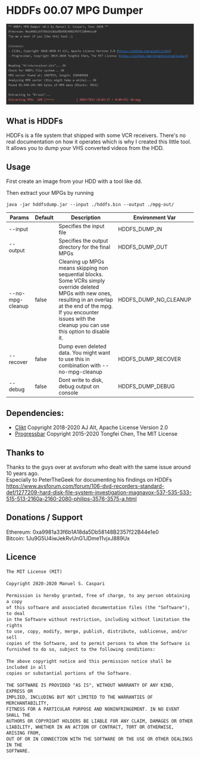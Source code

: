 # HDDFs 00.07 MPG Dumper

![HDDFs MPG Dumper](assets/screenshot_01.png)

## What is HDDFs
HDDFs is a file system that shipped with some VCR receivers. There's no real documentation
on how it operates which is why I created this little tool. It allows you
to dump your VHS converted videos from the HDD.  
  
## Usage
First create an image from your HDD with a tool like dd.
  
Then extract your MPGs by running  
```
java -jar hddfsdump.jar --input ./hddfs.bin --output ./mpg-out/
```
  
| Params  | Default | Description | Environment Var |
| ------------- | ------------- | ------------- | ------------- |
| --input   | | Specifies the input file  | HDDFS_DUMP_IN
| --output  | | Specifies the output directory for the final MPGs  | HDDFS_DUMP_OUT
| --no-mpg-cleanup | false | Cleaning up MPGs means skipping non sequential blocks. Some VCRs simply override deleted MPGs with new ones, resulting in an overlap at the end of the mpg. If you encounter issues with the cleanup you can use this option to disable it.  | HDDFS_DUMP_NO_CLEANUP
| --recover  | false | Dump even deleted data. You might want to use this in combination with --no-mpg-cleanup  | HDDFS_DUMP_RECOVER
| --debug  | false | Dont write to disk, debug output on console  | HDDFS_DUMP_DEBUG
  
  
## Dependencies:
* [Clikt](https://github.com/ajalt/clikt) Copyright 2018-2020 AJ Alt, Apache License Version 2.0  
* [Progressbar](https://github.com/ctongfei/progressbar) Copyright 2015-2020 Tongfei Chen, The MIT License  
  
## Thanks to
Thanks to the guys over at avsforum who dealt with the same issue around 10 years ago.  
Especially to PeterTheGeek for documenting his findings on HDDFs  
https://www.avsforum.com/forum/106-dvd-recorders-standard-def/1277209-hard-disk-file-system-investigation-magnavox-537-535-533-515-513-2160a-2160-2080-philips-3576-3575-a.html
  
## Donations / Support
Ethereum: 0xa9981a33f6b1A18da5Db58148B2357f22B44e1e0  
Bitcoin: 1Ju9G5U4iwJekRvUnG1JDme11vjxJ889Ux  
  
## Licence
    The MIT License (MIT)

    Copyright 2020-2020 Manuel S. Caspari

    Permission is hereby granted, free of charge, to any person obtaining a copy
    of this software and associated documentation files (the "Software"), to deal
    in the Software without restriction, including without limitation the rights
    to use, copy, modify, merge, publish, distribute, sublicense, and/or sell
    copies of the Software, and to permit persons to whom the Software is
    furnished to do so, subject to the following conditions:

    The above copyright notice and this permission notice shall be included in all
    copies or substantial portions of the Software.

    THE SOFTWARE IS PROVIDED "AS IS", WITHOUT WARRANTY OF ANY KIND, EXPRESS OR
    IMPLIED, INCLUDING BUT NOT LIMITED TO THE WARRANTIES OF MERCHANTABILITY,
    FITNESS FOR A PARTICULAR PURPOSE AND NONINFRINGEMENT. IN NO EVENT SHALL THE
    AUTHORS OR COPYRIGHT HOLDERS BE LIABLE FOR ANY CLAIM, DAMAGES OR OTHER
    LIABILITY, WHETHER IN AN ACTION OF CONTRACT, TORT OR OTHERWISE, ARISING FROM,
    OUT OF OR IN CONNECTION WITH THE SOFTWARE OR THE USE OR OTHER DEALINGS IN THE
    SOFTWARE.
